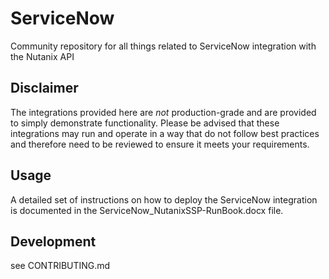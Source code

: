 # ServiceNow
Community repository for all things related to ServiceNow integration with the Nutanix API

## Disclaimer

The integrations provided here are *not* production-grade and are provided to simply demonstrate functionality. Please be advised that these integrations may run and operate in a way that do not follow best practices and therefore need to be reviewed to ensure it meets your requirements.  

## Usage

A detailed set of instructions on how to deploy the ServiceNow integration is documented in the ServiceNow_NutanixSSP-RunBook.docx file.

## Development

see CONTRIBUTING.md
